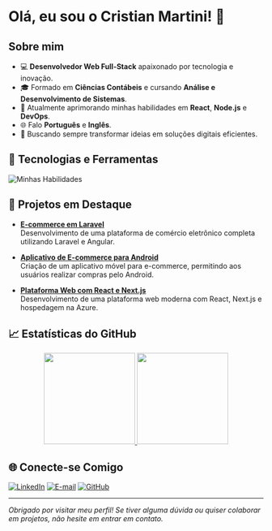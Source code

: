 # Olá, eu sou o Cristian Martini! 👋

<!--
**CristianMartini/CristianMartini** é um repositório ✨ _especial_ ✨ porque seu `README.md` (este arquivo) aparece no seu perfil GitHub.
-->

## Sobre mim

- 💻 **Desenvolvedor Web Full-Stack** apaixonado por tecnologia e inovação.
- 🎓 Formado em **Ciências Contábeis** e cursando **Análise e Desenvolvimento de Sistemas**.
- 🌱 Atualmente aprimorando minhas habilidades em **React**, **Node.js** e **DevOps**.
- 🌐 Falo **Português** e **Inglês**.
- 🎯 Buscando sempre transformar ideias em soluções digitais eficientes.

## 🔧 Tecnologias e Ferramentas

![Minhas Habilidades](https://skillicons.dev/icons?i=react,angular,nodejs,laravel,kotlin,js,ts,html,css,tailwind,git,github,vscode,androidstudio&theme=light)

## 🚀 Projetos em Destaque

- [**E-commerce em Laravel**](https://github.com/CristianMartini/ecommerce-laravel)  
  Desenvolvimento de uma plataforma de comércio eletrônico completa utilizando Laravel e Angular.

- [**Aplicativo de E-commerce para Android**](https://github.com/CristianMartini/ecommerce-android)  
  Criação de um aplicativo móvel para e-commerce, permitindo aos usuários realizar compras pelo Android.

- [**Plataforma Web com React e Next.js**](https://github.com/CristianMartini/plataforma-react)  
  Desenvolvimento de uma plataforma web moderna com React, Next.js e hospedagem na Azure.

## 📈 Estatísticas do GitHub

<div align="center">
  <a href="https://github.com/CristianMartini">
    <img height="180em" src="https://github-readme-stats.vercel.app/api?username=CristianMartini&show_icons=true&theme=dracula&include_all_commits=true&count_private=true"/>
    <img height="180em" src="https://github-readme-stats.vercel.app/api/top-langs/?username=CristianMartini&layout=compact&langs_count=7&theme=dracula"/>
  </a>
</div>

## 🌐 Conecte-se Comigo

[![LinkedIn](https://img.shields.io/badge/LinkedIn-0077B5?style=for-the-badge&logo=linkedin&logoColor=white)](https://linkedin.com/in/cristianmartinisp)
[![E-mail](https://img.shields.io/badge/Email-D14836?style=for-the-badge&logo=gmail&logoColor=white)](mailto:cristianmartini.sp@gmail.com)
[![GitHub](https://img.shields.io/badge/GitHub-100000?style=for-the-badge&logo=github&logoColor=white)](https://github.com/CristianMartini)


---

*Obrigado por visitar meu perfil! Se tiver alguma dúvida ou quiser colaborar em projetos, não hesite em entrar em contato.*
